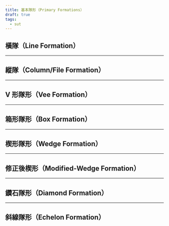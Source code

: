 ```yaml
---
title: 基本隊形（Primary Formations）
draft: true
tags:
  - sut
---
```

## 橫隊（Line Formation）

---
## 縱隊（Column/File Formation）

---
## V 形隊形（Vee Formation）

---
## 箱形隊形（Box Formation）

---
## 楔形隊形（Wedge Formation）

---
## 修正後楔形（Modified-Wedge Formation）

---
## 鑽石隊形（Diamond Formation）

---
## 斜線隊形（Echelon Formation）

